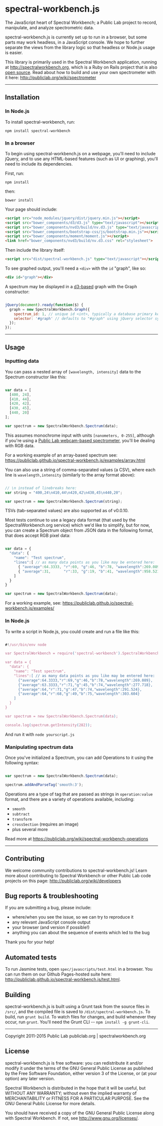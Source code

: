spectral-workbench.js
====

The JavaScript heart of Spectral Workbench; a Public Lab project to record, manipulate, and analyze spectrometric data. 

spectral-workbench.js is currently set up to run in a browser, but some parts may work headless, in a JavaScript console. We hope to further separate the views from the library logic so that headless or Node.js usage is easier.

This library is primarily used in the Spectral Workbench application, running at http://spectralworkbench.org, which is a Ruby on Rails project that is also [open source](https://github.com/publiclab/spectral-workbench). Read about how to build and use your own spectrometer with it here: http://publiclab.org/wiki/spectrometer


****


## Installation


### In Node.js

To install spectral-workbench, run:

    npm install spectral-workbench


### In a browser

To begin using spectral-workbench.js on a webpage, you'll need to include jQuery, and to use any HTML-based features (such as UI or graphing), you'll need to include its dependencies.

First, run:

    npm install

then:

    bower install

Your page should include:

````html
<script src="node_modules/jquery/dist/jquery.min.js"></script>
<script src="bower_components/d3/d3.js" type="text/javascript"></script>                                                                              
<script src="bower_components/nvd3/build/nv.d3.js" type="text/javascript"></script>                                                                              
<script src="bower_components/bootstrap-css/js/bootstrap.min.js"></script>
<script src="bower_components/moment/moment.js"></script>
<link href="bower_components/nvd3/build/nv.d3.css" rel="stylesheet">
````

Then include the library itself: 
 
````html
<script src="dist/spectral-workbench.js" type="text/javascript"></script>
````

To see graphed output, you'll need a `<div>` with the `id` "graph", like so:

````html
<div id="graph"></div>
````

A spectrum may be displayed in a [d3-based](http://d3js.org) graph with the Graph constructor: 

````js

jQuery(document).ready(function($) {
  graph = new SpectralWorkbench.Graph({
    spectrum_id: 1, // unique id <int>, typically a database primary key
    selector: '#graph' // defaults to "#graph" using jQuery selector syntax
  });
});

````

****

## Usage


### Inputting data

You can pass a nested array of `[wavelength, intensity]` data to the Spectrum constructor like this:

````js

var data = [
  [400, 24],
  [410, 44],
  [420, 42],
  [430, 45],
  [440, 20]
];

var spectrum = new SpectralWorkbench.Spectrum(data);

````

This assumes monochrome input with units `[nanometers, 0-255]`, although if you're using a [Public Lab webcam-based spectrometer](https://publiclab.org/wiki/spectrometer), you'll be dealing with RGB data. 

For a working example of an array-based spectrum see: https://publiclab.github.io/spectral-workbench.js/examples/array.html

You can also use a string of comma-separated values (a CSV), where each line is `wavelength,intensity` (similarly to the array format above):

````js

// \n instead of linebreaks here: 
var string = "400,24\n410,44\n420,42\n430,45\n440,20";

var spectrum = new SpectralWorkbench.Spectrum(string);

````

TSVs (tab-separated values) are also supported as of v0.0.10.

Most tests continue to use a legacy data format (that used by the SpectralWorkbench.org service) which we'd like to simplify, but for now, you can create a Spectrum object from JSON data in the following format, that does accept RGB pixel data:

````js

var data = {
  "data": { 
    "name": "Test spectrum",
    "lines":[ // as many data points as you like may be entered here:
      { "average":64.3333, "r":69, "g":46, "b":78, "wavelength":269.089 },
      { "average":31,      "r":33, "g":19, "b":41, "wavelength":958.521 }
    ]
  }
}

var spectrum = new SpectralWorkbench.Spectrum(data);

````

For a working example, see: https://publiclab.github.io/spectral-workbench.js/examples/


### In Node.js

To write a script in Node.js, you could create and run a file like this:

````js

#!/usr/bin/env node

var SpectralWorkbench = require('spectral-workbench').SpectralWorkbench;

var data = {
  "data": { 
    "name": "Test spectrum",
    "lines":[ // as many data points as you like may be entered here:
      {"average":64.3333,"r":69,"g":46,"b":78,"wavelength":269.089},
      {"average":63.3333,"r":71,"g":45,"b":74,"wavelength":277.718},
      {"average":64,"r":71,"g":47,"b":74,"wavelength":291.524},
      {"average":64,"r":68,"g":49,"b":75,"wavelength":303.604}
    ]
  }
}

var spectrum = new SpectralWorkbench.Spectrum(data);

console.log(spectrum.getIntensity(282));

````

And run it with `node yourscript.js`


### Manipulating spectrum data

Once you've initialized a Spectrum, you can add Operations to it using the following syntax:

````js

var spectrum = new SpectralWorkbench.Spectrum(data);

spectrum.addAndParseTag('smooth:3');

````

Operations are a type of tag that are passed as strings in `operation:value` format, and there are a variety of operations available, including:

* `smooth`
* `subtract`
* `transform`
* `crossSection` (requires an image)
* plus several more

Read more at https://publiclab.org/wiki/spectral-workbench-operations


****


## Contributing

We welcome community contributions to spectral-workbench.js! Learn more about contributing to Spectral Workbench or other Public Lab code projects on this page: http://publiclab.org/wiki/developers


## Bug reports & troubleshooting

If you are submitting a bug, please include:

* where/when you see the issue, so we can try to reproduce it
* any relevant JavaScript console output
* your browser (and version if possible!)
* anything you can about the sequence of events which led to the bug 

Thank you for your help!  


## Automated tests


To run Jasmine tests, open `spec/javascripts/test.html` in a browser. You can run them on our Github Pages-hosted suite here: http://publiclab.github.io/spectral-workbench.js/test.html.


## Building

spectral-workbench.js is built using a Grunt task from the source files in `/src/`, and the compiled file is saved to `/dist/spectral-workbench.js`. To build, run `grunt build`. To watch files for changes, and build whenever they occur, run `grunt`. You'll need the Grunt CLI -- `npm install -g grunt-cli`. 


****

Copyright 2011-2015 Public Lab
publiclab.org | spectralworkbench.org

## License

spectral-workbench.js is free software: you can redistribute it and/or modify
it under the terms of the GNU General Public License as published by
the Free Software Foundation, either version 3 of the License, or
(at your option) any later version.

Spectral Workbench is distributed in the hope that it will be useful,
but WITHOUT ANY WARRANTY; without even the implied warranty of
MERCHANTABILITY or FITNESS FOR A PARTICULAR PURPOSE.  See the
GNU General Public License for more details.

You should have received a copy of the GNU General Public License
along with Spectral Workbench.  If not, see <http://www.gnu.org/licenses/>.
